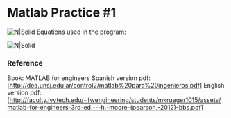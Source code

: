 # Matlab Practice #1

![N|Solid](https://4.bp.blogspot.com/-oTPnC0tg8E4/VO47qj8Md6I/AAAAAAAAC48/Gs0A_FVoEfY/s1600/matlablogo.jpg)
Equations used in the program:

![N|Solid](https://i.pinimg.com/originals/20/da/ed/20daed295abe0fb1c552892b72c0d21b.png)


### Reference
Book: MATLAB for engineers
Spanish version pdf: [http://dea.unsj.edu.ar/control2/matlab%20para%20ingenieros.pdf]
English version pdf: [http://faculty.ivytech.edu/~fwengineering/students/mkrueger1015/assets/matlab-for-engineers-3rd-ed.---h.-moore-(pearson,-2012)-bbs.pdf]
